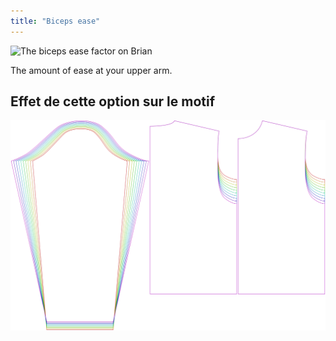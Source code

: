 ```yaml
---
title: "Biceps ease"
---
```


![The biceps ease factor on Brian](./bicepsease.svg)

The amount of ease at your upper arm.

## Effet de cette option sur le motif

![This image shows the effect of this option by superimposing several variants that have a different value for this option](brian_bicepsease_sample.svg "Effect of this option on the pattern")

